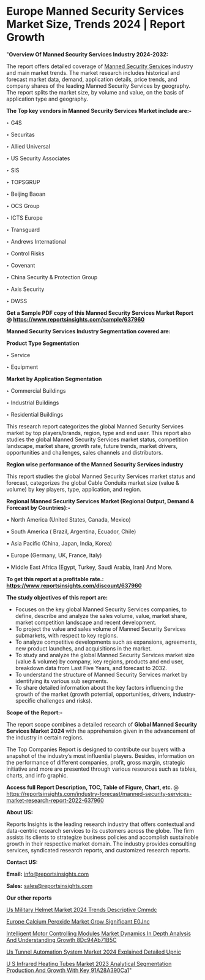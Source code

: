 # Europe Manned Security Services Market Size, Trends 2024 | Report Growth

"<strong>Overview Of Manned Security Services Industry 2024-2032:</strong>

The report offers detailed coverage of <a href=https://www.reportsinsights.com/sample/637960>Manned Security Services</a> industry and main market trends. The market research includes historical and forecast market data, demand, application details, price trends, and company shares of the leading Manned Security Services by geography. The report splits the market size, by volume and value, on the basis of application type and geography.

<strong>The Top key vendors in Manned Security Services Market include are:- </strong>

‣ G4S

‣ Securitas

‣ Allied Universal

‣ US Security Associates

‣ SIS

‣ TOPSGRUP

‣ Beijing Baoan

‣ OCS Group

‣ ICTS Europe

‣ Transguard

‣ Andrews International

‣ Control Risks

‣ Covenant

‣ China Security & Protection Group

‣ Axis Security

‣ DWSS

<strong>Get a Sample PDF copy of this Manned Security Services Market Report </strong><strong>@ <a href=https://www.reportsinsights.com/sample/637960 style=color:#0000ff;>https://www.reportsinsights.com/sample/637960</a> </strong>

<strong>Manned Security Services Industry Segmentation covered are:</strong>

<strong>Product Type Segmentation</strong>

‣    Service

‣ Equipment

<strong>Market by Application Segmentation</strong>

‣   Commercial Buildings

‣ Industrial Buildings

‣ Residential Buildings

This research report categorizes the global Manned Security Services market by top players/brands, region, type and end user. This report also studies the global Manned Security Services market status, competition landscape, market share, growth rate, future trends, market drivers, opportunities and challenges, sales channels and distributors.

<strong>Region wise performance of the Manned Security Services industry</strong><strong> </strong>

This report studies the global Manned Security Services market status and forecast, categorizes the global Cable Conduits market size (value &amp; volume) by key players, type, application, and region. 

<strong>Regional Manned Security Services Market (Regional Output, Demand &amp; Forecast by Countries):-</strong>

• North America (United States, Canada, Mexico)

• South America ( Brazil, Argentina, Ecuador, Chile)

• Asia Pacific (China, Japan, India, Korea)

• Europe (Germany, UK, France, Italy)

• Middle East Africa (Egypt, Turkey, Saudi Arabia, Iran) And More.

<strong>To get this report at a profitable rate.: <a href=https://www.reportsinsights.com/discount/637960 style=color:#0000ff;>https://www.reportsinsights.com/discount/637960</a></strong>

<strong>The study objectives of this report are:</strong>
<ul>
  <li>Focuses on the key global Manned Security Services companies, to define, describe and analyze the sales volume, value, market share, market competition landscape and recent development.</li>
  <li>To project the value and sales volume of Manned Security Services submarkets, with respect to key regions.</li>
  <li>To analyze competitive developments such as expansions, agreements, new product launches, and acquisitions in the market.</li>
  <li>To study and analyze the global Manned Security Services market size (value &amp; volume) by company, key regions, products and end user, breakdown data from Last Five Years, and forecast to 2032.</li>
  <li>To understand the structure of Manned Security Services market by identifying its various sub segments.</li>
  <li>To share detailed information about the key factors influencing the growth of the market (growth potential, opportunities, drivers, industry-specific challenges and risks).</li>
</ul>
<strong>Scope of the Report:-</strong><strong> </strong>

The report scope combines a detailed research of <strong>Global Manned Security Services Market 2024 </strong>with the apprehension given in the advancement of the industry in certain regions.

The Top Companies Report is designed to contribute our buyers with a snapshot of the industry’s most influential players. Besides, information on the performance of different companies, profit, gross margin, strategic initiative and more are presented through various resources such as tables, charts, and info graphic.

<strong>Access full Report Description, TOC, Table of Figure, Chart, etc. </strong>@   <a href=https://reportsinsights.com/industry-forecast/manned-security-services-market-research-report-2022-637960 style=color:#0000ff;>https://reportsinsights.com/industry-forecast/manned-security-services-market-research-report-2022-637960</a>

<strong>About US:</strong>

Reports Insights is the leading research industry that offers contextual and data-centric research services to its customers across the globe. The firm assists its clients to strategize business policies and accomplish sustainable growth in their respective market domain. The industry provides consulting services, syndicated research reports, and customized research reports.

<strong>Contact US:</strong>

<p class=""""><b>Email:</b> <a href=mailto:info@reportsinsights.com>info@reportsinsights.com</a></p>
<p class=""""><b>Sales:</b> <a href=mailto:sales@reportsinsights.com>sales@reportsinsights.com</a></p>

<strong>Our other reports</strong>

<a href=https://www.linkedin.com/pulse/us-military-helmet-market-2024-trends-descriptive-cmmdc/>Us Military Helmet Market 2024 Trends Descriptive Cmmdc</a>

<a href=https://www.linkedin.com/pulse/europe-calcium-peroxide-market-grow-significant-e0jnc/>Europe Calcium Peroxide Market Grow Significant E0Jnc</a>

<a href=https://medium.com/@anjalimore4366343/intelligent-motor-controlling-modules-market-dynamics-in-depth-analysis-and-understanding-growth-8dc94ab71b5c>Intelligent Motor Controlling Modules Market Dynamics In Depth Analysis And Understanding Growth 8Dc94Ab71B5C</a>

<a href=https://www.linkedin.com/pulse/us-tunnel-automation-system-market-2024-explained-detailed-upnic/>Us Tunnel Automation System Market 2024 Explained Detailed Upnic</a>

<a href=https://medium.com/@akitotamura255/u-s-infrared-heating-tubes-market-2023-analytical-segmentation-production-and-growth-with-key-91a28a390ca1>U S Infrared Heating Tubes Market 2023 Analytical Segmentation Production And Growth With Key 91A28A390Ca1</a>"
